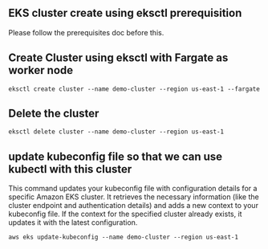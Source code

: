 ## EKS cluster create using eksctl prerequisition

Please follow the prerequisites doc before this.

## Create Cluster using eksctl with Fargate as worker node

```
eksctl create cluster --name demo-cluster --region us-east-1 --fargate
```

## Delete the cluster

```
eksctl delete cluster --name demo-cluster --region us-east-1
```
## update kubeconfig file so that we can use kubectl with this cluster
This command updates your kubeconfig file with configuration details for a specific Amazon EKS cluster. It retrieves the necessary information (like the cluster endpoint and authentication details) and adds a new context to your kubeconfig file. If the context for the specified cluster already exists, it updates it with the latest configuration.

```
aws eks update-kubeconfig --name demo-cluster --region us-east-1

```